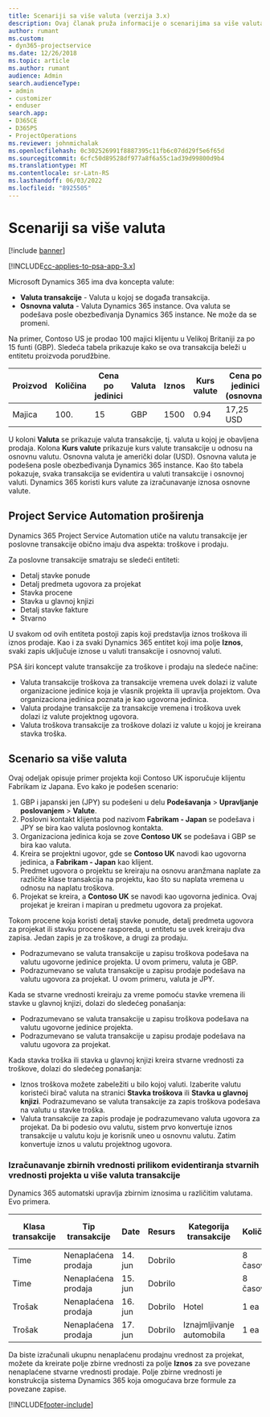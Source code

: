 ```yaml
---
title: Scenariji sa više valuta (verzija 3.x)
description: Ovaj članak pruža informacije o scenarijima sa više valuta.
author: rumant
ms.custom:
- dyn365-projectservice
ms.date: 12/26/2018
ms.topic: article
ms.author: rumant
audience: Admin
search.audienceType:
- admin
- customizer
- enduser
search.app:
- D365CE
- D365PS
- ProjectOperations
ms.reviewer: johnmichalak
ms.openlocfilehash: 0c302526991f8887395c11fb6c07dd29f5e6f65d
ms.sourcegitcommit: 6cfc50d89528df977a8f6a55c1ad39d99800d9b4
ms.translationtype: MT
ms.contentlocale: sr-Latn-RS
ms.lasthandoff: 06/03/2022
ms.locfileid: "8925505"
---
```

# <a name="multiple-currency-scenarios"></a>Scenariji sa više valuta

[!include [banner](../includes/psa-now-project-operations.md)]

[!INCLUDE[cc-applies-to-psa-app-3.x](../includes/cc-applies-to-psa-app-3x.md)]

Microsoft Dynamics 365 ima dva koncepta valute:

- **Valuta transakcije** - Valuta u kojoj se događa transakcija. 
- **Osnovna valuta** - Valuta Dynamics 365 instance. Ova valuta se podešava posle obezbeđivanja Dynamics 365 instance. Ne može da se promeni.

Na primer, Contoso US je prodao 100 majici klijentu u Velikoj Britaniji za po 15 funti (GBP). Sledeća tabela prikazuje kako se ova transakcija beleži u entitetu proizvoda porudžbine.

| Proizvod | Količina | Cena po jedinici | Valuta | Iznos | Kurs valute | Cena po jedinici (osnovna)| Iznos (osnovni)|
|---------|----------|----------------|----------|--------|---------------|----------------------|--------------|
| Majica | 100.      | 15             | GBP      | 1500   | 0.94          | 17,25 USD               | 1725 USD       |

U koloni **Valuta** se prikazuje valuta transakcije, tj. valuta u kojoj je obavljena prodaja. Kolona **Kurs valute** prikazuje kurs valute transakcije u odnosu na osnovnu valutu. Osnovna valuta je američki dolar (USD). Osnovna valuta je podešena posle obezbeđivanja Dynamics 365 instance.
Kao što tabela pokazuje, svaka transakcija se evidentira u valuti transakcije i osnovnoj valuti. Dynamics 365 koristi kurs valute za izračunavanje iznosa osnovne valute.

## <a name="project-service-automation-extensions"></a>Project Service Automation proširenja

Dynamics 365 Project Service Automation utiče na valutu transakcije jer poslovne transakcije obično imaju dva aspekta: troškove i prodaju.

Za poslovne transakcije smatraju se sledeći entiteti:

- Detalj stavke ponude
- Detalj predmeta ugovora za projekat
- Stavka procene
- Stavka u glavnoj knjizi
- Detalj stavke fakture
- Stvarno

U svakom od ovih entiteta postoji zapis koji predstavlja iznos troškova ili iznos prodaje. Kao i za svaki Dynamics 365 entitet koji ima polje **Iznos**, svaki zapis uključuje iznose u valuti transakcije i osnovnoj valuti. 

PSA širi koncept valute transakcije za troškove i prodaju na sledeće načine:

- Valuta transakcije troškova za transakcije vremena uvek dolazi iz valute organizacione jedinice koja je vlasnik projekta ili upravlja projektom. Ova organizaciona jedinica poznata je kao ugovorna jedinica.
- Valuta prodajne transakcije za transakcije vremena i troškova uvek dolazi iz valute projektnog ugovora.
- Valuta troškova transakcije za troškove dolazi iz valute u kojoj je kreirana stavka troška.

## <a name="multiple-currency-scenario"></a>Scenario sa više valuta

Ovaj odeljak opisuje primer projekta koji Contoso UK isporučuje klijentu Fabrikam iz Japana. Evo kako je podešen scenario:

1. GBP i japanski jen (JPY) su podešeni u delu **Podešavanja** \> **Upravljanje poslovanjem** \> **Valute**. 
2. Poslovni kontakt klijenta pod nazivom **Fabrikam - Japan** se podešava i JPY se bira kao valuta poslovnog kontakta.
3. Organizaciona jedinica koja se zove **Contoso UK** se podešava i GBP se bira kao valuta.
4. Kreira se projektni ugovor, gde se **Contoso UK** navodi kao ugovorna jedinica, a **Fabrikam - Japan** kao klijent.
5. Predmet ugovora o projektu se kreiraju na osnovu aranžmana naplate za različite klase transakcija na projektu, kao što su naplata vremena u odnosu na naplatu troškova.
6. Projekat se kreira, a **Contoso UK** se navodi kao ugovorna jedinica. Ovaj projekat je kreiran i mapiran u predmetu ugovora za projekat.


Tokom procene koja koristi detalj stavke ponude, detalj predmeta ugovora za projekat ili stavku procene rasporeda, u entitetu se uvek kreiraju dva zapisa. Jedan zapis je za troškove, a drugi za prodaju.

- Podrazumevano se valuta transakcije u zapisu troškova podešava na valutu ugovorne jedinice projekta. U ovom primeru, valuta je GBP.
- Podrazumevano se valuta transakcije u zapisu prodaje podešava na valutu ugovora za projekat. U ovom primeru, valuta je JPY.

Kada se stvarne vrednosti kreiraju za vreme pomoću stavke vremena ili stavke u glavnoj knjizi, dolazi do sledećeg ponašanja:

- Podrazumevano se valuta transakcije u zapisu troškova podešava na valutu ugovorne jedinice projekta.
- Podrazumevano se valuta transakcije u zapisu prodaje podešava na valutu ugovora za projekat.

Kada stavka troška ili stavka u glavnoj knjizi kreira stvarne vrednosti za troškove, dolazi do sledećeg ponašanja:

- Iznos troškova možete zabeležiti u bilo kojoj valuti. Izaberite valutu koristeći birač valuta na stranici **Stavka troškova** ili **Stavka u glavnoj knjizi**. Podrazumevano se valuta transakcije za zapis troškova podešava na valutu u stavke troška. 
- Valuta transakcije za zapis prodaje je podrazumevano valuta ugovora za projekat. Da bi podesio ovu valutu, sistem prvo konvertuje iznos transakcije u valutu koju je korisnik uneo u osnovnu valutu. Zatim konvertuje iznos u valutu projektnog ugovora. 

### <a name="computing-roll-ups-when-project-actuals-are-recorded-in-multiple-transaction-currencies"></a>Izračunavanje zbirnih vrednosti prilikom evidentiranja stvarnih vrednosti projekta u više valuta transakcije

Dynamics 365 automatski upravlja zbirnim iznosima u različitim valutama. Evo primera.

| Klasa transakcije | Tip transakcije| Date   | Resurs | Kategorija transakcije | Količina | Cena po jedinici | Iznos      | Kurs valute | Iznos (u osnovnoj valuti) |
|-------------------|------------------|--------|----------|----------------------|----------|--------------|-------------|---------------|----------------|
| Time              | Nenaplaćena prodaja   | 14. jun | Dobrilo  |                      | 8 časova    | 20.000 JPY    | 160.000 JPY | 123           | 1300,81 USD    |
| Time              | Nenaplaćena prodaja   | 15. jun | Dobrilo  |                      | 8 časova    | 20.000 JPY    | 160.000 JPY | 123           | 1300,81 USD    |
| Trošak           | Nenaplaćena prodaja   | 16. jun | Dobrilo  | Hotel                | 1 ea     | 250 EUR      | 250 EUR     | 0.94          | 265,95 USD     |
| Trošak           | Nenaplaćena prodaja   | 17. jun | Dobrilo  | Iznajmljivanje automobila           | 1 ea     | 150 EUR      | 150 EUR     | 0.94          | 159,57 USD     |

Da biste izračunali ukupnu nenaplaćenu prodajnu vrednost za projekat, možete da kreirate polje zbirne vrednosti za polje **Iznos** za sve povezane nenaplaćene stvarne vrednosti prodaje. Polje zbirne vrednosti je konstrukcija sistema Dynamics 365 koja omogućava brze formule za povezane zapise.


[!INCLUDE[footer-include](../includes/footer-banner.md)]
